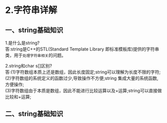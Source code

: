 # 2.字符串详解

## 一、string基础知识

1.是什么是string?<br/>
答:string是C++的STL(Standard Template Library 即标准模板库)提供的字符串类，用于`处理字符串相关`的问题。<br/>

2.string和char s[]区别? <br/>
答:(1)字符数组本质上还是数组，因此长度固定;string可以理解为长度不限的字符;<br/>
(2)字符数组的系统定义的函数过少,导致操作不方便;string 集成大量的系统函数,方便操作;<br/>
(3)字符数组由于本质是数组，因此不能进行比较运算以及+运算;string可以直接做比较和+运算;<br/>
## 二、string基础知识
